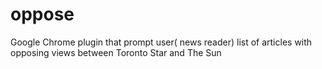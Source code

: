 # oppose
Google Chrome plugin that prompt user( news reader) list of articles with opposing views between Toronto Star and The Sun
